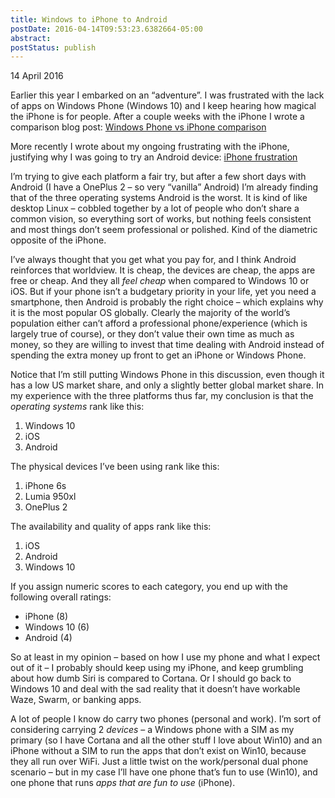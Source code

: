 ```yaml
---
title: Windows to iPhone to Android
postDate: 2016-04-14T09:53:23.6382664-05:00
abstract: 
postStatus: publish
---
```

14 April 2016

Earlier this year I embarked on an “adventure”. I was frustrated with the lack of apps on Windows Phone (Windows 10) and I keep hearing how magical the iPhone is for people. After a couple weeks with the iPhone I wrote a comparison blog post: [Windows Phone vs iPhone comparison](http://www.lhotka.net/weblog/ct.ashx?id=7ee4c54f-f4e9-44f5-9e63-981f5a4dda0c&amp;url=http%3a%2f%2fwww.lhotka.net%2fweblog%2fMyWindowsPhoneVsIPhoneComparison.aspx "Windows Phone vs iPhone comparison")

More recently I wrote about my ongoing frustrating with the iPhone, justifying why I was going to try an Android device: [iPhone frustration](http://www.lhotka.net/weblog/iPhoneFrustration.aspx "iPhone frustration")

I’m trying to give each platform a fair try, but after a few short days with Android (I have a OnePlus 2 – so very “vanilla” Android) I’m already finding that of the three operating systems Android is the worst. It is kind of like desktop Linux – cobbled together by a lot of people who don’t share a common vision, so everything sort of works, but nothing feels consistent and most things don’t seem professional or polished. Kind of the diametric opposite of the iPhone.

I’ve always thought that you get what you pay for, and I think Android reinforces that worldview. It is cheap, the devices are cheap, the apps are free or cheap. And they all *feel cheap* when compared to Windows 10 or iOS. But if your phone isn’t a budgetary priority in your life, yet you need a smartphone, then Android is probably the right choice – which explains why it is the most popular OS globally. Clearly the majority of the world’s population either can’t afford a professional phone/experience (which is largely true of course), or they don’t value their own time as much as money, so they are willing to invest that time dealing with Android instead of spending the extra money up front to get an iPhone or Windows Phone.

Notice that I’m still putting Windows Phone in this discussion, even though it has a low US market share, and only a slightly better global market share. In my experience with the three platforms thus far, my conclusion is that the *operating systems* rank like this:

1. Windows 10
2. iOS
3. Android


The physical devices I’ve been using rank like this:

1. iPhone 6s
2. Lumia 950xl
3. OnePlus 2


The availability and quality of apps rank like this:

1. iOS
2. Android
3. Windows 10


If you assign numeric scores to each category, you end up with the following overall ratings:

- iPhone (8)
- Windows 10 (6)
- Android (4)


So at least in my opinion – based on how I use my phone and what I expect out of it – I probably should keep using my iPhone, and keep grumbling about how dumb Siri is compared to Cortana. Or I should go back to Windows 10 and deal with the sad reality that it doesn’t have workable Waze, Swarm, or banking apps.

A lot of people I know do carry two phones (personal and work). I’m sort of considering carrying 2 *devices* – a Windows phone with a SIM as my primary (so I have Cortana and all the other stuff I love about Win10) and an iPhone without a SIM to run the apps that don’t exist on Win10, because they all run over WiFi. Just a little twist on the work/personal dual phone scenario – but in my case I’ll have one phone that’s fun to use (Win10), and one phone that runs *apps that are fun to use* (iPhone).
